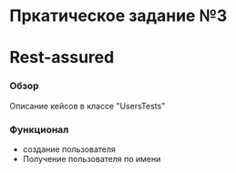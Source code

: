 # Пркатическое задание №3
# Rest-assured

### Обзор
Описание кейсов в классе "UsersTests"

### Функционал
* создание пользователя
* Получение пользователя по имени
